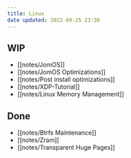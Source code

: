 ```yaml
---
title: Linux
date updated: 2022-09-25 23:30
---
```


## WIP

- [[notes/JomOS]]
- [[notes/JomOS Optimizations]]
- [[notes/Post install optimizations]]
- [[notes/XDP-Tutorial]]
- [[notes/Linux Memory Management]]

## Done

- [[notes/Btrfs Maintenance]]
- [[notes/Zram]]
- [[notes/Transparent Huge Pages]]
